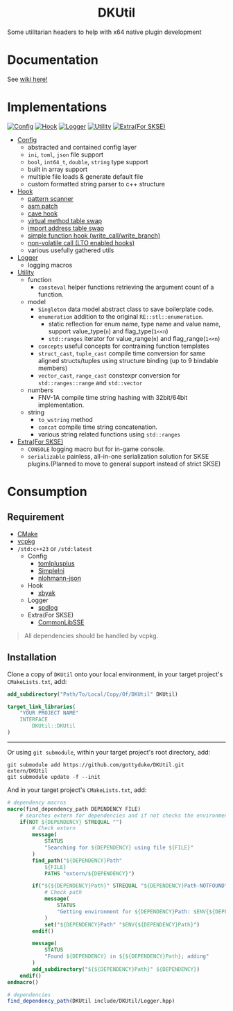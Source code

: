 <h1 align="center">DKUtil</h1>

Some utilitarian headers to help with x64 native plugin development

# Documentation
See [wiki here!](https://github.com/gottyduke/DKUtil/wiki)

# Implementations
[![Config](https://img.shields.io/badge/Config-1.2.0-R.svg)](https://github.com/gottyduke/DKUtil/wiki/1.-Config)
[![Hook](https://img.shields.io/badge/Hook-2.6.5-R.svg)](https://github.com/gottyduke/DKUtil/wiki/2.0-Hook:-Memory-Editing)
[![Logger](https://img.shields.io/badge/Logger-1.2.4-R.svg)](https://github.com/gottyduke/DKUtil/wiki/3.-Logger)
[![Utility](https://img.shields.io/badge/Utility-1.0.1-R.svg)](https://github.com/gottyduke/DKUtil/wiki/4.0-Utility:-enumeration)
[![Extra(For SKSE)](https://img.shields.io/badge/Extra-1.0.0-R.svg)](https://github.com/gottyduke/DKUtil/wiki/5-Extra:-serializable(SKSE))  

+ [Config](https://github.com/gottyduke/DKUtil/wiki/1.-Config)
    - abstracted and contained config layer
    - `ini`, `toml`, `json` file support
    - `bool`, `int64_t`, `double`, `string` type support
    - built in array support
    - multiple file loads & generate default file
    - custom formatted string parser to c++ structure
+ [Hook](https://github.com/gottyduke/DKUtil/wiki/2.0-Hook:-Memory-Editing)
    - [pattern scanner](https://github.com/gottyduke/DKUtil/wiki/2.1-Hook:-Address-Fetching) 
    - [asm patch](https://github.com/gottyduke/DKUtil/wiki/2.4-Hook:-ASM-Patch)
    - [cave hook](https://github.com/gottyduke/DKUtil/wiki/2.5-Hook:-Cave-Hook)
    - [virtual method table swap](https://github.com/gottyduke/DKUtil/wiki/2.6-Hook:-VTable-Swap)
    - [import address table swap](https://github.com/gottyduke/DKUtil/wiki/2.7-Hook:-IAT-Hook)
    - [simple function hook (write_call/write_branch)](https://github.com/gottyduke/DKUtil/wiki/2.2-Hook:-Relocation-Hook)
    - [non-volatile call (LTO enabled hooks)](https://github.com/gottyduke/DKUtil/wiki/2.8-Hook:-LTO-Enabled-Hook)
    - various usefully gathered utils
+ [Logger](https://github.com/gottyduke/DKUtil/wiki/3.-Logger)
    - logging macros
+ [Utility](https://github.com/gottyduke/DKUtil/wiki/4.0-Utility:-enumeration)
    + function
        + `consteval` helper functions retrieving the argument count of a function.
    + model
        + `Singleton` data model abstract class to save boilerplate code.
        + `enumeration` addition to the original `RE::stl::enumeration`.
            + static reflection for enum name, type name and value name, support value_type(`n`) and flag_type(`1<<n`)
            + `std::ranges` iterator for value_range(`n`) and flag_range(`1<<n`)
        + `concepts` useful concepts for contraining function templates
        + `struct_cast`, `tuple_cast` compile time conversion for same aligned structs/tuples using structure binding (up to 9 bindable members)
        + `vector_cast`, `range_cast` constexpr conversion for `std::ranges::range` and `std::vector`
    + numbers
        + FNV-1A compile time string hashing with 32bit/64bit implementation.
    + string
        + `to_wstring` method
        + `concat` compile time string concatenation.
        + various string related functions using `std::ranges`
+ [Extra(For SKSE)](https://github.com/gottyduke/DKUtil/wiki/5-Extra:-serializable(SKSE))  
    + `CONSOLE` logging macro but for in-game console.
    + `serializable` painless, all-in-one serialization solution for SKSE plugins.(Planned to move to general support instead of strict SKSE)

# Consumption

## Requirement
+ [CMake](https://cmake.org)
+ [vcpkg](https://github.com/microsoft/vcpkg/releases)
+ `/std:c++23` or `/std:latest`
    + Config
        + [tomlplusplus](https://github.com/marzer/tomlplusplus)
        + [SimpleIni](https://github.com/brofield/simpleini)
        + [nlohmann-json](https://github.com/nlohmann/json)
    + Hook
        + [xbyak](https://github.com/herumi/xbyak)
    + Logger
        + [spdlog](https://github.com/gabime/spdlog)
    + Extra(For SKSE)
        + [CommonLibSSE](https://github.com/Ryan-rsm-McKenzie/CommonLibSSE)

> All dependencies should be handled by vcpkg.


## Installation
Clone a copy of `DKUtil` onto your local environment, in your target project's `CMakeLists.txt`, add:  

```CMake
add_subdirectory("Path/To/Local/Copy/Of/DKUtil" DKUtil)

target_link_libraries(
	"YOUR PROJECT NAME"
	INTERFACE
		DKUtil::DKUtil
)
```
---
Or using `git submodule`, within your target project's root directory, add:

```PS
git submodule add https://github.com/gottyduke/DKUtil.git extern/DKUtil
git submodule update -f --init
```
And in your target project's `CMakeLists.txt`, add:
```CMake
# dependency macros
macro(find_dependency_path DEPENDENCY FILE)
	# searches extern for dependencies and if not checks the environment variable
	if(NOT ${DEPENDENCY} STREQUAL "")
		# Check extern
		message(
			STATUS
			"Searching for ${DEPENDENCY} using file ${FILE}"
		)
		find_path("${DEPENDENCY}Path"
			${FILE}
			PATHS "extern/${DEPENDENCY}")

		if("${${DEPENDENCY}Path}" STREQUAL "${DEPENDENCY}Path-NOTFOUND")
			# Check path
			message(
				STATUS
				"Getting environment for ${DEPENDENCY}Path: $ENV{${DEPENDENCY}Path}"
			)
			set("${DEPENDENCY}Path" "$ENV{${DEPENDENCY}Path}")
		endif()

		message(
			STATUS
			"Found ${DEPENDENCY} in ${${DEPENDENCY}Path}; adding"
		)
		add_subdirectory("${${DEPENDENCY}Path}" ${DEPENDENCY})
	endif()
endmacro()

# dependencies
find_dependency_path(DKUtil include/DKUtil/Logger.hpp)
```

